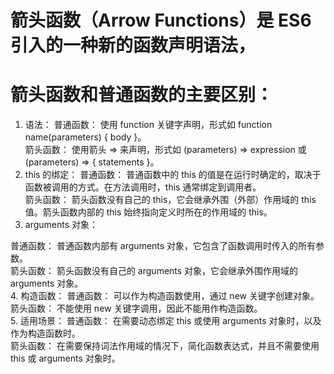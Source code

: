 # 箭头函数（Arrow Functions）是 ES6 引入的一种新的函数声明语法，


# 箭头函数和普通函数的主要区别：
1. 语法：
普通函数： 使用 function 关键字声明，形式如 function name(parameters) { body }。    
箭头函数： 使用箭头 => 来声明，形式如 (parameters) => expression 或 (parameters) => { statements }。  
2. this 的绑定：
普通函数： 普通函数中的 this 的值是在运行时确定的，取决于函数被调用的方式。在方法调用时，this 通常绑定到调用者。  
箭头函数： 箭头函数没有自己的 this，它会继承外围（外部）作用域的 this 值。箭头函数内部的 this 始终指向定义时所在的作用域的 this。  
3. arguments 对象：
<!-- arguments 对象是在函数内部可用的一个局部对象，它包含了函数被调用时传递给函数的所有参数 -->
普通函数： 普通函数内部有 arguments 对象，它包含了函数调用时传入的所有参数。  
箭头函数： 箭头函数没有自己的 arguments 对象，它会继承外围作用域的 arguments 对象。  
4. 构造函数：
普通函数： 可以作为构造函数使用，通过 new 关键字创建对象。  
箭头函数： 不能使用 new 关键字调用，因此不能用作构造函数。  
5. 适用场景：
普通函数： 在需要动态绑定 this 或使用 arguments 对象时，以及作为构造函数时。  
箭头函数： 在需要保持词法作用域的情况下，简化函数表达式，并且不需要使用 this 或 arguments 对象时。  